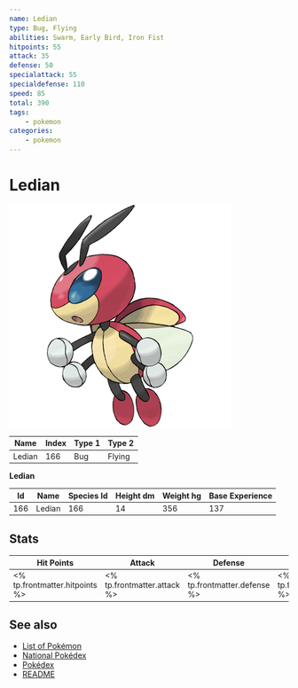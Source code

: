 ```yaml
---
name: Ledian
type: Bug, Flying
abilities: Swarm, Early Bird, Iron Fist
hitpoints: 55
attack: 35
defense: 50
specialattack: 55
specialdefense: 110
speed: 85
total: 390
tags:
    - pokemon
categories:
    - pokemon
---
```


# Ledian


![Ledian](images/166.png)

| **Name** | **Index** | **Type 1** | **Type 2** |
|----|----|----|----|
| Ledian | 166 | Bug | Flying  |

**Ledian** 




| **Id** | **Name** | **Species Id** | **Height dm** | **Weight hg** | **Base Experience** |
|--------|----------|----------------|------------|------------|---------------------|
| 166 | Ledian | 166 | 14 | 356 | 137 |



## Stats

| **Hit Points** | **Attack** | **Defense** | **Special Attack** | **Special Defense** | **Speed** | **Total** |
|----------------|------------|-------------|--------------------|---------------------|-----------|-----------|
| <% tp.frontmatter.hitpoints %> | <% tp.frontmatter.attack %> | <% tp.frontmatter.defense %> | <% tp.frontmatter.specialattack %> | <% tp.frontmatter.specialdefense %> | <% tp.frontmatter.speed %> | <% tp.frontmatter.total %> |

## See also

- [List of Pokémon](../pokemon.md)
- [National Pokédex](../national_pokedex.md)
- [Pokédex](../pokedex.md)
- [README](../README.md)
